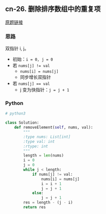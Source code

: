 ## cn-26. 删除排序数组中的重复项

[原题链接](https://leetcode-cn.com/problems/remove-element/description/)

### 思路

双指针 i, j。

- 初始：`i = 0, j = 0`
- 若 `nums[j] != val`
    - `nums[i] = nums[j]`
    - 同步增长双指针
- 若 `nums[j] == val`
    - j 变为快指针：`j = j + 1`
    
### Python

```python
# python3

class Solution:
    def removeElement(self, nums, val):
        """
        :type nums: List[int]
        :type val: int
        :rtype: int
        """
        length = len(nums)
        i = 0
        j = 0
        while j < length:
            if nums[j] != val:
                nums[i] = nums[j]
                i = i + 1
                j = j + 1
            else:
                j = j + 1
        res = length - (j - i)
        return res
```